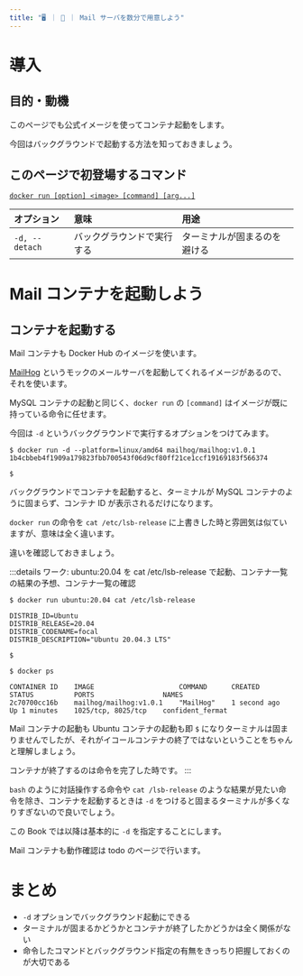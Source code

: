```yaml
---
title: "🖥️ ｜ 🐳 ｜ Mail サーバを数分で用意しよう"
---
```


# 導入
## 目的・動機
このページでも公式イメージを使ってコンテナ起動をします。

今回はバックグラウンドで起動する方法を知っておきましょう。

## このページで初登場するコマンド
[`docker run [option] <image> [command] [arg...]`](https://matsuand.github.io/docs.docker.jp.onthefly/engine/reference/commandline/run/)

オプション | 意味 | 用途  
:-- | :-- | :--
`-d, --detach`   | バックグラウンドで実行する   | ターミナルが固まるのを避ける

# Mail コンテナを起動しよう
## コンテナを起動する
Mail コンテナも Docker Hub のイメージを使います。

[MailHog](https://hub.docker.com/r/mailhog/mailhog) というモックのメールサーバを起動してくれるイメージがあるので、それを使います。

MySQL コンテナの起動と同じく、`docker run` の `[command]` はイメージが既に持っている命令に任せます。

今回は `-d` というバックグラウンドで実行するオプションをつけてみます。

```
$ docker run -d --platform=linux/amd64 mailhog/mailhog:v1.0.1
1b4cbbeb4f1909a179823fbb700543f06d9cf80ff21ce1ccf19169183f566374

$
```

バックグラウンドでコンテナを起動すると、ターミナルが MySQL コンテナのように固まらず、コンテナ ID が表示されるだけになります。

`docker run` の命令を `cat /etc/lsb-release` に上書きした時と雰囲気は似ていますが、意味は全く違います。

違いを確認しておきましょう。

:::details ワーク: ubuntu:20.04 を cat /etc/lsb-release で起動、コンテナ一覧の結果の予想、コンテナ一覧の確認
```
$ docker run ubuntu:20.04 cat /etc/lsb-release

DISTRIB_ID=Ubuntu
DISTRIB_RELEASE=20.04
DISTRIB_CODENAME=focal
DISTRIB_DESCRIPTION="Ubuntu 20.04.3 LTS"

$
```

```
$ docker ps

CONTAINER ID    IMAGE                     COMMAND      CREATED         STATUS          PORTS                 NAMES
2c70700cc16b    mailhog/mailhog:v1.0.1    "MailHog"    1 second ago    Up 1 minutes    1025/tcp, 8025/tcp    confident_fermat
```

Mail コンテナの起動も Ubuntu コンテナの起動も即 `$` になりターミナルは固まりませんでしたが、それがイコールコンテナの終了ではないということをちゃんと理解しましょう。

コンテナが終了するのは命令を完了した時です。
:::

`bash` のように対話操作する命令や `cat /lsb-release` のような結果が見たい命令を除き、コンテナを起動するときは `-d` をつけると固まるターミナルが多くなりすぎないので良いでしょう。

この Book では以降は基本的に `-d` を指定することにします。

Mail コンテナも動作確認は todo のページで行います。

# まとめ
- `-d` オプションでバックグラウンド起動にできる
- ターミナルが固まるかどうかとコンテナが終了したかどうかは全く関係がない
- 命令したコマンドとバックグラウンド指定の有無をきっちり把握しておくのが大切である
